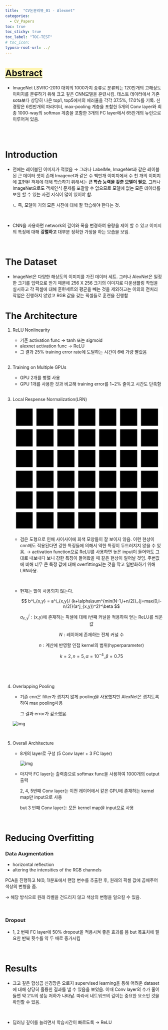 ```yaml
---
title:  "CV논문리뷰_01 - Alexnet"
categories:
  - CV_Papers
toc: true
toc_sticky: true
toc_label: "TOC-TEST"
# toc_icon: 
typora-root-url: ../
---
```


# <span style='background-color: #fff5b1'><u>Abstract</u></span>

- ImageNet LSVRC-2010 대회의 1000가지 종류로 분류되는 120만개의 고해상도 이미지를 분류하기 위해 크고 깊은 CNN모델을 훈련시킴. 테스트 데이터에서 기존 sota보다 상당히 나은 top1, top5에서의 에러율을 각각 37.5%, 17.0%를 기록. 신경망은 6천만개의 파라미터, max-pooling 계층을 포함한 5개의 Conv layer와 최종 1000-way의 softmax 계층을 포함한 3개의 FC layer에서 65만개의 뉴런으로 이루어져 있음.

  <br><br>

# Introduction

- 전에는 레이블된 이미지가 적었음 → 그러나 LabelMe, ImageNet과 같은 레이블된 큰 데이터 셋이 존재 Imagenet과 같은 수 백만개 이미지에서 수 천 개의 이미지에 표현된 객체에 대해 학습하기 위해서는 **큰 학습 능력을 갖춘 모델이 필요**. 그러나 ImageNet으로도 객체인식 문제를 포괄할 수 없으므로 모델에 없는 모든 데이터를 보완 할 수 있는 사전 지식이 많이 있어야 함. 

  ㄴ 즉, 모델이 거의 모든 사진에 대해 잘 학습해야 한다는 것.

<br>

- CNN을 사용하면 network의 깊이와 폭을 변경하여 용량을 제어 할 수 있고 이미지의 특징에 대해 **강렬하고** 대부분 정확한 가정을 하는 모습을 보임.

<br>

# The Dataset

- ImageNet은 다양한 해상도의 이미지를 가진 데이터 세트. 그러나 AlexNet은 일정한 크기를 입력으로 받기 때문에 256 X 256 크기의 이미지로 다운샘플링 작업을 실시하고 각 픽셀에 대해 훈련세트의 평균을 빼는 것을 제외하고는 이외의 전처리 작업은 진행하지 않았고 RGB 값을 갖는 픽셀들로 훈련을 진행함<br>



# The Architecture

1. ReLU Nonlinearity
   - 기존 activation func → tanh 또는 sigmoid
   - alexnet activation func → ReLU
   - 그 결과 25% training error rate에 도달하는 시간이 6배 가량 빨랐음

   <br>

2. Training on Multiple GPUs
   - GPU 2개를 병렬 사용
   - GPU 1개를 사용한 것과 비교해 training error를 1~2% 줄이고 시간도 단축함

   <br>

3. Local Respense Normalization(LRN)

   ![1](/../assets/images/2023-10-16-Alexnet/1.png)

   - 검은 도형으로 인해 사이사이에 회색 모양들이 잘 보이지 않음.  이런 현상이 cnn에도 적용된다면 강한 특징들에 의해서 약한 특징이 두드러지지 않을 수 있음. → activation function으로 ReLU를 사용하면 높은 input이 들어와도 그대로 내보내다 보니 강한 특징이 들어왔을 때 같은 현상이 일어날 것임. 주변값에 비해 너무 큰 특정 값에 대해 overfitting되는 것을 막고 일반화하기 위해 LRN사용.

     <br>

   - 현재는 많이 사용되지 않는다.<br>

     $$ b^i_{x,y} = a^i_{x,y}/ (k+\alpha\sum^{min(N-1,i+n/2)}_{j=max(0,i-n/2)}(a^j_{x,y})^2)^\beta $$

     $$ a^i_{x,y}:\textrm{(x,y)에 존재하는 픽셀에 대해 i번째 커널을 적용하여 얻는 ReLU를 씌운 값} $$

     $$ N:\textrm{레이어에 존재하는 전체 커널 수} $$ 

     $$ n:\textrm{계산에 반영할 인접 kernel의 범위(hyperparameter)} $$

     $$ k=2,n=5,\alpha=10^{-4},\beta=0.75 $$

     <br><br><br>

4. Overlapping Pooling

   - 기존 cnn은 filter가 겹치지 않게 pooling을 사용했지만 AlexNet은 겹치도록 하여 max pooling사용

     그 결과 error가 감소했음.

   ![img](https://file.notion.so/f/f/b0006364-3a15-40ba-9667-031beba24d29/eec5c760-f87e-4b58-a095-c7a3b8881de4/%E1%84%89%E1%85%B3%E1%84%8F%E1%85%B3%E1%84%85%E1%85%B5%E1%86%AB%E1%84%89%E1%85%A3%E1%86%BA_2023-09-19_%E1%84%8B%E1%85%A9%E1%84%92%E1%85%AE_2.59.20.png?id=a944b709-deec-46f7-860c-9105721a2f7c&table=block&spaceId=b0006364-3a15-40ba-9667-031beba24d29&expirationTimestamp=1697558400000&signature=t6jId2Y80gzjkim1Jm-FOOlqjIusxl3-VFpSAYpI1dI&downloadName=%E1%84%89%E1%85%B3%E1%84%8F%E1%85%B3%E1%84%85%E1%85%B5%E1%86%AB%E1%84%89%E1%85%A3%E1%86%BA+2023-09-19+%E1%84%8B%E1%85%A9%E1%84%92%E1%85%AE+2.59.20.png)

   <br>

5. Overall Architecture

   - 8개의 layer로 구성 (5 Conv layer + 3 FC layer)

     ![img](https://file.notion.so/f/f/b0006364-3a15-40ba-9667-031beba24d29/09832065-970a-4c75-a7a4-c67254dd59a9/%E1%84%89%E1%85%B3%E1%84%8F%E1%85%B3%E1%84%85%E1%85%B5%E1%86%AB%E1%84%89%E1%85%A3%E1%86%BA_2023-09-19_%E1%84%8B%E1%85%A9%E1%84%92%E1%85%AE_3.46.05.png?id=21c97d20-33a5-4b5c-b501-9ebe6736e5c3&table=block&spaceId=b0006364-3a15-40ba-9667-031beba24d29&expirationTimestamp=1697565600000&signature=5rIXYIdjaI2WEvhDOSD5pYoEgGen7WNuitMn4Qg-l3g&downloadName=%E1%84%89%E1%85%B3%E1%84%8F%E1%85%B3%E1%84%85%E1%85%B5%E1%86%AB%E1%84%89%E1%85%A3%E1%86%BA+2023-09-19+%E1%84%8B%E1%85%A9%E1%84%92%E1%85%AE+3.46.05.png)

   - 마지막 FC layer는 출력층으로 softmax func을 사용하여 1000개의 output출력

     2, 4, 5번째 Conv layer는 이전 레이어에서 같은 GPU에 존재하는 kernel map만 input으로 사용

     but 3 번째 Conv layer는 모든 kernel map을 input으로 사용

     <br>

# Reducing Overfitting

### Data Augmentation

- horizontal reflection
- altering the intensities of the RGB channels

PCA을 진행하고 N(0, 1)분포에서 랜덤 변수를 추출한 후, 원래의 픽셀 값에 곱해주어 색상의 변형을 줌.

→ 해당 방식으로 원래 라벨을 건드리지 않고 색상의 변형을 일으킬 수 있음.

<br>

### Dropout

- 1, 2 번째 FC layer에 50% dropout을 적용시켜 좋은 효과를 봄 but 목표치에 필요한 반복 횟수를 약 두 배로 증가시킴

<br>

# Results

- 크고 깊은 합성곱 신경망은 오로지 supervised learning을 통해 어려운 dataset에 대해 상당히 훌륭한 결과를 낼 수 있음을 보였음. 이때 Conv layer의 수가 줄어들면 약 2%의 성능 저하가 나타남. 따라서 네트워크의 깊이는 중요한 요소인 것을 확인할 수 있음.

<br>

- 딥러닝 깊이를 늘리면서 학습시간이 빠르도록 → ReLU

















